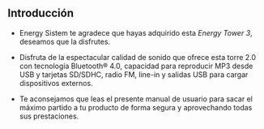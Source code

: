 ## Introducción

* Energy Sistem te agradece que hayas adquirido esta *Energy Tower 3*, deseamos que la disfrutes.

* Disfruta de la espectacular calidad de sonido que ofrece esta torre 2.0 con tecnología Bluetooth® 4.0, capacidad para reproducir MP3 desde USB y tarjetas SD/SDHC, radio FM, line-in y salidas USB para cargar dispositivos externos.

* Te aconsejamos que leas el presente manual de usuario para sacar el máximo partido a tu producto de forma segura y aprovechando todas sus prestaciones.
